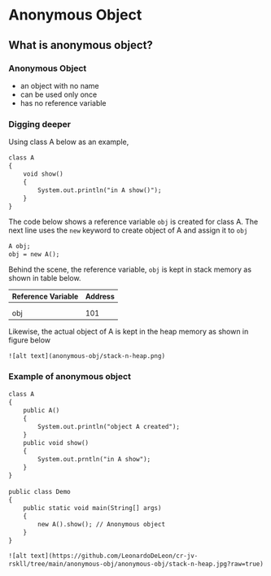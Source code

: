 # Anonymous Object

## What is anonymous object?

### Anonymous Object

- an object with no name
- can be used only once
- has no reference variable

### Digging deeper

Using class A below as an example,

```
class A
{
    void show()
    {
        System.out.println("in A show()");
    }
}
```

The code below shows a reference variable `obj` is created for class A.
The next line uses the `new` keyword to create object of A and assign it to `obj`

```
A obj;
obj = new A();
```

Behind the scene, the reference variable, `obj` is kept in stack memory as shown in table below.

| Reference Variable | Address |
|--------------------|---------|
|                    |         |
|                    |         |
| obj                | 101     |

Likewise, the actual object of A is kept in the heap memory as shown in figure below

	![alt text](anonymous-obj/stack-n-heap.png)

### Example of anonymous object
```
class A 
{
    public A()
    {
        System.out.println("object A created");
    }
    public void show()
    {
        System.out.prntln("in A show");
    }
}

public class Demo
{
    public static void main(String[] args)
    {
        new A().show(); // Anonymous object
    }
}
```
	![alt text](https://github.com/LeonardoDeLeon/cr-jv-rskll/tree/main/anonymous-obj/anonymous-obj/stack-n-heap.jpg?raw=true)

